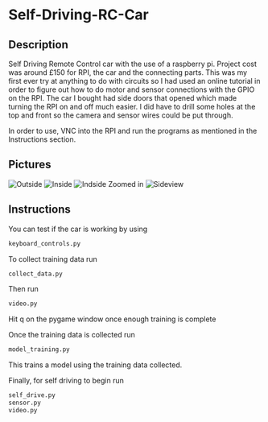 # Self-Driving-RC-Car

## Description
Self Driving Remote Control car with the use of a raspberry pi. Project cost was around £150 for RPI, the car and the connecting parts. This was my first ever try at anything to do with circuits so I had used an online tutorial in order to figure out how to do motor and sensor connections with the GPIO on the RPI. The car I bought had side doors that opened which made turning the RPI on and off much easier. I did have to drill some holes at the top and front so the camera and sensor wires could be put through.

In order to use, VNC into the RPI and run the programs as mentioned in the Instructions section.

## Pictures 

![Outside](https://raw.githubusercontent.com/ChiragVJ/Self-Driving-RC-Car/master/car%20pics/outside.jpg)
![Inside](https://github.com/ChiragVJ/Self-Driving-RC-Car/blob/master/car%20pics/inside.jpg)
![Indside Zoomed in](https://raw.githubusercontent.com/ChiragVJ/Self-Driving-RC-Car/master/car%20pics/inside%20zoom.jpg)
![Sideview](https://raw.githubusercontent.com/ChiragVJ/Self-Driving-RC-Car/master/car%20pics/sideview.jpg)

## Instructions

You can test if the car is working by using

```bash
keyboard_controls.py
```
To collect training data run

```bash
collect_data.py
```
Then run
```bash
video.py
```
Hit q on the pygame window once enough training is complete

Once the training data is collected run
```bash
model_training.py
```
This trains a model using the training data collected.

Finally, for self driving to begin run
```bash
self_drive.py
sensor.py
video.py
```

